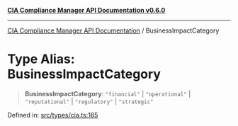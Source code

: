 [**CIA Compliance Manager API Documentation v0.6.0**](../README.md)

***

[CIA Compliance Manager API Documentation](../globals.md) / BusinessImpactCategory

# Type Alias: BusinessImpactCategory

> **BusinessImpactCategory**: `"financial"` \| `"operational"` \| `"reputational"` \| `"regulatory"` \| `"strategic"`

Defined in: [src/types/cia.ts:165](https://github.com/Hack23/cia-compliance-manager/blob/main/src/types/cia.ts#L165)
